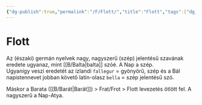 ```yaml
---
{"dg-publish":true,"permalink":"/F/Flott/","title":"Flott","tags":["dg_uploaded"],"created":"2023-10-22T05:08","updated":"2023-11-08T05:26"}
---
```



# Flott

Az (északi) germán nyelvek nagy, nagyszerű (szép) jelentésű szavának eredete ugyanaz, mint [[B/Balta\|balta]] szóé. A Nap a szép.  
Ugyanígy veszi eredetét az izlandi `fallegur` = gyönyörű, szép és a Bál napistennevet jobban követő latin-olasz `bella` = szép jelentésű szó.  

Máskor a Barata ([[B/Barát\|Barát]]) > Frat/Frot > Flott levezetés ötlött fel. A nagyszerű a Nap-Atya.  